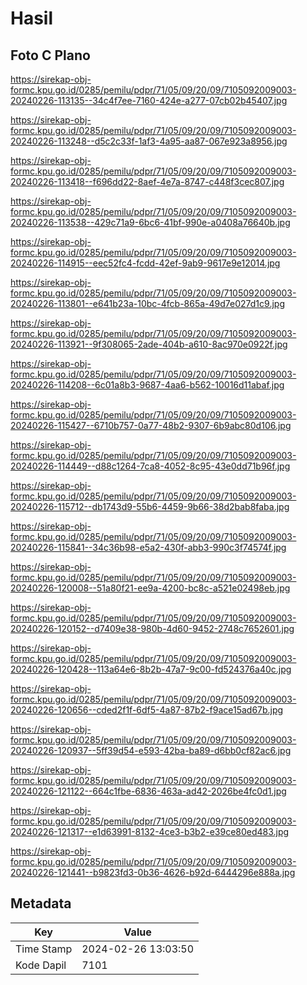 # Hasil

## Foto C Plano

https://sirekap-obj-formc.kpu.go.id/0285/pemilu/pdpr/71/05/09/20/09/7105092009003-20240226-113135--34c4f7ee-7160-424e-a277-07cb02b45407.jpg

https://sirekap-obj-formc.kpu.go.id/0285/pemilu/pdpr/71/05/09/20/09/7105092009003-20240226-113248--d5c2c33f-1af3-4a95-aa87-067e923a8956.jpg

https://sirekap-obj-formc.kpu.go.id/0285/pemilu/pdpr/71/05/09/20/09/7105092009003-20240226-113418--f696dd22-8aef-4e7a-8747-c448f3cec807.jpg

https://sirekap-obj-formc.kpu.go.id/0285/pemilu/pdpr/71/05/09/20/09/7105092009003-20240226-113538--429c71a9-6bc6-41bf-990e-a0408a76640b.jpg

https://sirekap-obj-formc.kpu.go.id/0285/pemilu/pdpr/71/05/09/20/09/7105092009003-20240226-114915--eec52fc4-fcdd-42ef-9ab9-9617e9e12014.jpg

https://sirekap-obj-formc.kpu.go.id/0285/pemilu/pdpr/71/05/09/20/09/7105092009003-20240226-113801--e641b23a-10bc-4fcb-865a-49d7e027d1c9.jpg

https://sirekap-obj-formc.kpu.go.id/0285/pemilu/pdpr/71/05/09/20/09/7105092009003-20240226-113921--9f308065-2ade-404b-a610-8ac970e0922f.jpg

https://sirekap-obj-formc.kpu.go.id/0285/pemilu/pdpr/71/05/09/20/09/7105092009003-20240226-114208--6c01a8b3-9687-4aa6-b562-10016d11abaf.jpg

https://sirekap-obj-formc.kpu.go.id/0285/pemilu/pdpr/71/05/09/20/09/7105092009003-20240226-115427--6710b757-0a77-48b2-9307-6b9abc80d106.jpg

https://sirekap-obj-formc.kpu.go.id/0285/pemilu/pdpr/71/05/09/20/09/7105092009003-20240226-114449--d88c1264-7ca8-4052-8c95-43e0dd71b96f.jpg

https://sirekap-obj-formc.kpu.go.id/0285/pemilu/pdpr/71/05/09/20/09/7105092009003-20240226-115712--db1743d9-55b6-4459-9b66-38d2bab8faba.jpg

https://sirekap-obj-formc.kpu.go.id/0285/pemilu/pdpr/71/05/09/20/09/7105092009003-20240226-115841--34c36b98-e5a2-430f-abb3-990c3f74574f.jpg

https://sirekap-obj-formc.kpu.go.id/0285/pemilu/pdpr/71/05/09/20/09/7105092009003-20240226-120008--51a80f21-ee9a-4200-bc8c-a521e02498eb.jpg

https://sirekap-obj-formc.kpu.go.id/0285/pemilu/pdpr/71/05/09/20/09/7105092009003-20240226-120152--d7409e38-980b-4d60-9452-2748c7652601.jpg

https://sirekap-obj-formc.kpu.go.id/0285/pemilu/pdpr/71/05/09/20/09/7105092009003-20240226-120428--113a64e6-8b2b-47a7-9c00-fd524376a40c.jpg

https://sirekap-obj-formc.kpu.go.id/0285/pemilu/pdpr/71/05/09/20/09/7105092009003-20240226-120656--cded2f1f-6df5-4a87-87b2-f9ace15ad67b.jpg

https://sirekap-obj-formc.kpu.go.id/0285/pemilu/pdpr/71/05/09/20/09/7105092009003-20240226-120937--5ff39d54-e593-42ba-ba89-d6bb0cf82ac6.jpg

https://sirekap-obj-formc.kpu.go.id/0285/pemilu/pdpr/71/05/09/20/09/7105092009003-20240226-121122--664c1fbe-6836-463a-ad42-2026be4fc0d1.jpg

https://sirekap-obj-formc.kpu.go.id/0285/pemilu/pdpr/71/05/09/20/09/7105092009003-20240226-121317--e1d63991-8132-4ce3-b3b2-e39ce80ed483.jpg

https://sirekap-obj-formc.kpu.go.id/0285/pemilu/pdpr/71/05/09/20/09/7105092009003-20240226-121441--b9823fd3-0b36-4626-b92d-6444296e888a.jpg


## Metadata

| Key        | Value               |
| ---------- | ------------------- |
| Time Stamp | 2024-02-26 13:03:50 |
| Kode Dapil | 7101                |




